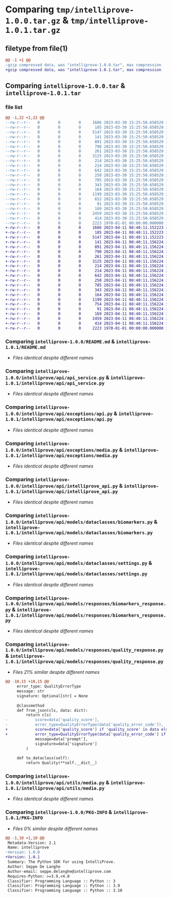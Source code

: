 # Comparing `tmp/intelliprove-1.0.0.tar.gz` & `tmp/intelliprove-1.0.1.tar.gz`

## filetype from file(1)

```diff
@@ -1 +1 @@
-gzip compressed data, was "intelliprove-1.0.0.tar", max compression
+gzip compressed data, was "intelliprove-1.0.1.tar", max compression
```

## Comparing `intelliprove-1.0.0.tar` & `intelliprove-1.0.1.tar`

### file list

```diff
@@ -1,22 +1,22 @@
--rw-r--r--   0        0        0     1686 2023-03-30 15:25:50.658529 intelliprove-1.0.0/README.md
--rw-r--r--   0        0        0      185 2023-03-30 15:25:50.658529 intelliprove-1.0.0/intelliprove/api/__init__.py
--rw-r--r--   0        0        0     5147 2023-03-30 15:25:50.658529 intelliprove-1.0.0/intelliprove/api/api_service.py
--rw-r--r--   0        0        0      141 2023-03-30 15:25:50.658529 intelliprove-1.0.0/intelliprove/api/exceptions/__init__.py
--rw-r--r--   0        0        0      891 2023-03-30 15:25:50.658529 intelliprove-1.0.0/intelliprove/api/exceptions/api.py
--rw-r--r--   0        0        0      790 2023-03-30 15:25:50.658529 intelliprove-1.0.0/intelliprove/api/exceptions/media.py
--rw-r--r--   0        0        0      261 2023-03-30 15:25:50.658529 intelliprove-1.0.0/intelliprove/api/exceptions/uuid.py
--rw-r--r--   0        0        0     3125 2023-03-30 15:25:50.658529 intelliprove-1.0.0/intelliprove/api/intelliprove_api.py
--rw-r--r--   0        0        0      214 2023-03-30 15:25:50.658529 intelliprove-1.0.0/intelliprove/api/models/__init__.py
--rw-r--r--   0        0        0      214 2023-03-30 15:25:50.658529 intelliprove-1.0.0/intelliprove/api/models/dataclasses/__init__.py
--rw-r--r--   0        0        0      642 2023-03-30 15:25:50.658529 intelliprove-1.0.0/intelliprove/api/models/dataclasses/biomarkers.py
--rw-r--r--   0        0        0      250 2023-03-30 15:25:50.658529 intelliprove-1.0.0/intelliprove/api/models/dataclasses/quality.py
--rw-r--r--   0        0        0      785 2023-03-30 15:25:50.658529 intelliprove-1.0.0/intelliprove/api/models/dataclasses/settings.py
--rw-r--r--   0        0        0      343 2023-03-30 15:25:50.658529 intelliprove-1.0.0/intelliprove/api/models/enums.py
--rw-r--r--   0        0        0      164 2023-03-30 15:25:50.658529 intelliprove-1.0.0/intelliprove/api/models/responses/__init__.py
--rw-r--r--   0        0        0     1199 2023-03-30 15:25:50.658529 intelliprove-1.0.0/intelliprove/api/models/responses/biomarkers_response.py
--rw-r--r--   0        0        0      652 2023-03-30 15:25:50.658529 intelliprove-1.0.0/intelliprove/api/models/responses/quality_response.py
--rw-r--r--   0        0        0       91 2023-03-30 15:25:50.658529 intelliprove-1.0.0/intelliprove/api/utils/__init__.py
--rw-r--r--   0        0        0      169 2023-03-30 15:25:50.658529 intelliprove-1.0.0/intelliprove/api/utils/identifiers.py
--rw-r--r--   0        0        0     2459 2023-03-30 15:25:50.658529 intelliprove-1.0.0/intelliprove/api/utils/media.py
--rw-r--r--   0        0        0      414 2023-03-30 15:25:50.658529 intelliprove-1.0.0/pyproject.toml
--rw-r--r--   0        0        0     2223 1970-01-01 00:00:00.000000 intelliprove-1.0.0/PKG-INFO
+-rw-r--r--   0        0        0     1686 2023-04-11 08:40:11.152223 intelliprove-1.0.1/README.md
+-rw-r--r--   0        0        0      185 2023-04-11 08:40:11.152223 intelliprove-1.0.1/intelliprove/api/__init__.py
+-rw-r--r--   0        0        0     5147 2023-04-11 08:40:11.152223 intelliprove-1.0.1/intelliprove/api/api_service.py
+-rw-r--r--   0        0        0      141 2023-04-11 08:40:11.156224 intelliprove-1.0.1/intelliprove/api/exceptions/__init__.py
+-rw-r--r--   0        0        0      891 2023-04-11 08:40:11.156224 intelliprove-1.0.1/intelliprove/api/exceptions/api.py
+-rw-r--r--   0        0        0      790 2023-04-11 08:40:11.156224 intelliprove-1.0.1/intelliprove/api/exceptions/media.py
+-rw-r--r--   0        0        0      261 2023-04-11 08:40:11.156224 intelliprove-1.0.1/intelliprove/api/exceptions/uuid.py
+-rw-r--r--   0        0        0     3125 2023-04-11 08:40:11.156224 intelliprove-1.0.1/intelliprove/api/intelliprove_api.py
+-rw-r--r--   0        0        0      214 2023-04-11 08:40:11.156224 intelliprove-1.0.1/intelliprove/api/models/__init__.py
+-rw-r--r--   0        0        0      214 2023-04-11 08:40:11.156224 intelliprove-1.0.1/intelliprove/api/models/dataclasses/__init__.py
+-rw-r--r--   0        0        0      642 2023-04-11 08:40:11.156224 intelliprove-1.0.1/intelliprove/api/models/dataclasses/biomarkers.py
+-rw-r--r--   0        0        0      250 2023-04-11 08:40:11.156224 intelliprove-1.0.1/intelliprove/api/models/dataclasses/quality.py
+-rw-r--r--   0        0        0      785 2023-04-11 08:40:11.156224 intelliprove-1.0.1/intelliprove/api/models/dataclasses/settings.py
+-rw-r--r--   0        0        0      343 2023-04-11 08:40:11.156224 intelliprove-1.0.1/intelliprove/api/models/enums.py
+-rw-r--r--   0        0        0      164 2023-04-11 08:40:11.156224 intelliprove-1.0.1/intelliprove/api/models/responses/__init__.py
+-rw-r--r--   0        0        0     1199 2023-04-11 08:40:11.156224 intelliprove-1.0.1/intelliprove/api/models/responses/biomarkers_response.py
+-rw-r--r--   0        0        0      754 2023-04-11 08:40:11.156224 intelliprove-1.0.1/intelliprove/api/models/responses/quality_response.py
+-rw-r--r--   0        0        0       91 2023-04-11 08:40:11.156224 intelliprove-1.0.1/intelliprove/api/utils/__init__.py
+-rw-r--r--   0        0        0      169 2023-04-11 08:40:11.156224 intelliprove-1.0.1/intelliprove/api/utils/identifiers.py
+-rw-r--r--   0        0        0     2459 2023-04-11 08:40:11.156224 intelliprove-1.0.1/intelliprove/api/utils/media.py
+-rw-r--r--   0        0        0      414 2023-04-11 08:40:11.156224 intelliprove-1.0.1/pyproject.toml
+-rw-r--r--   0        0        0     2223 1970-01-01 00:00:00.000000 intelliprove-1.0.1/PKG-INFO
```

### Comparing `intelliprove-1.0.0/README.md` & `intelliprove-1.0.1/README.md`

 * *Files identical despite different names*

### Comparing `intelliprove-1.0.0/intelliprove/api/api_service.py` & `intelliprove-1.0.1/intelliprove/api/api_service.py`

 * *Files identical despite different names*

### Comparing `intelliprove-1.0.0/intelliprove/api/exceptions/api.py` & `intelliprove-1.0.1/intelliprove/api/exceptions/api.py`

 * *Files identical despite different names*

### Comparing `intelliprove-1.0.0/intelliprove/api/exceptions/media.py` & `intelliprove-1.0.1/intelliprove/api/exceptions/media.py`

 * *Files identical despite different names*

### Comparing `intelliprove-1.0.0/intelliprove/api/intelliprove_api.py` & `intelliprove-1.0.1/intelliprove/api/intelliprove_api.py`

 * *Files identical despite different names*

### Comparing `intelliprove-1.0.0/intelliprove/api/models/dataclasses/biomarkers.py` & `intelliprove-1.0.1/intelliprove/api/models/dataclasses/biomarkers.py`

 * *Files identical despite different names*

### Comparing `intelliprove-1.0.0/intelliprove/api/models/dataclasses/settings.py` & `intelliprove-1.0.1/intelliprove/api/models/dataclasses/settings.py`

 * *Files identical despite different names*

### Comparing `intelliprove-1.0.0/intelliprove/api/models/responses/biomarkers_response.py` & `intelliprove-1.0.1/intelliprove/api/models/responses/biomarkers_response.py`

 * *Files identical despite different names*

### Comparing `intelliprove-1.0.0/intelliprove/api/models/responses/quality_response.py` & `intelliprove-1.0.1/intelliprove/api/models/responses/quality_response.py`

 * *Files 21% similar despite different names*

```diff
@@ -10,15 +10,15 @@
     error_type: QualityErrorType
     message: str
     signature: Optional[str] = None
 
     @classmethod
     def from_json(cls, data: dict):
         return cls(
-            score=data['quality_score'],
-            error_type=QualityErrorType(data['quality_error_code']),
+            score=data['quality_score'] if 'quality_score' in data else data['score'],
+            error_type=QualityErrorType(data['quality_error_code'] if 'quality_error_code' in data else data['error_code']),
             message=data['prompt'],
             signature=data['signature']
         )
 
     def to_dataclass(self):
         return Quality(**self.__dict__)
```

### Comparing `intelliprove-1.0.0/intelliprove/api/utils/media.py` & `intelliprove-1.0.1/intelliprove/api/utils/media.py`

 * *Files identical despite different names*

### Comparing `intelliprove-1.0.0/PKG-INFO` & `intelliprove-1.0.1/PKG-INFO`

 * *Files 0% similar despite different names*

```diff
@@ -1,10 +1,10 @@
 Metadata-Version: 2.1
 Name: intelliprove
-Version: 1.0.0
+Version: 1.0.1
 Summary: The Python SDK for using IntelliProve.
 Author: Seppe De Langhe
 Author-email: seppe.delanghe@intelliprove.com
 Requires-Python: >=3.9,<4.0
 Classifier: Programming Language :: Python :: 3
 Classifier: Programming Language :: Python :: 3.9
 Classifier: Programming Language :: Python :: 3.10
```

